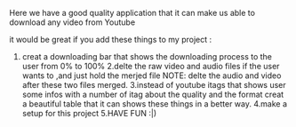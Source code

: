 Here we have a good quality application that it can make us able to download any video from Youtube

it would be great if you add these things to my project :
1. creat a downloading bar that shows the downloading process to the user from 0% to 100%
2.delte the raw video and audio files if the user wants to ,and just hold the merjed file NOTE: delte the audio and video after these two files merged.
3.instead of youtube itags that shows user some infos with a number of itag about the quality and the format creat a beautiful table that it can shows these things in a better way.
4.make a setup for this project
5.HAVE FUN :|)
